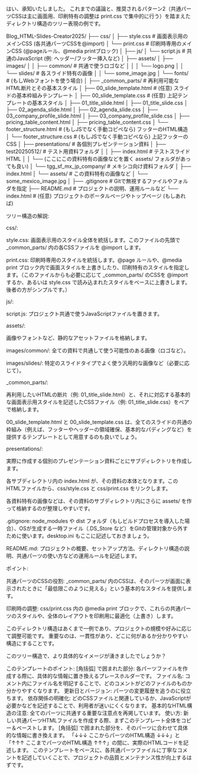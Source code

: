 はい、承知いたしました。
これまでの議論と、推奨されるパターン2（共通パーツCSSは主に画面用、印刷特有の調整は print.css で集中的に行う）を踏まえたディレクトリ構造のツリー表現の例です。

Blog_HTML-Slides-Creator2025/
├── css/
│   ├── style.css             # 画面表示用のメインCSS (各共通パーツCSSを@import)
│   └── print.css             # 印刷時専用のメインCSS (@pageルール、@media printブロック)
│
├── js/
│   └── script.js             # 共通のJavaScript (例: ヘッダー/フッター挿入など)
│
├── assets/
│   ├── images/
│   │   ├── common/           # 共通で使うロゴなど
│   │   │   └── logo.png
│   │   └── slides/           # 各スライド特有の画像
│   │       └── some_image.jpg
│   └── fonts/                # (もしWebフォントを使う場合)
│
├── _common_parts/            # 再利用可能なHTML断片とその基本スタイル
│   ├── 00_slide_template.html  # (任意) スライドの基本枠組みテンプレート
│   ├── 00_slide_template.css   # (任意) 上記テンプレートの基本スタイル
│   ├── 01_title_slide.html
│   ├── 01_title_slide.css
│   ├── 02_agenda_slide.html
│   ├── 02_agenda_slide.css
│   ├── 03_company_profile_slide.html
│   ├── 03_company_profile_slide.css
│   ├── pricing_table_content.html
│   ├── pricing_table_content.css
│   └── footer_structure.html     # (もしJSでなく手動コピペなら) フッターのHTML構造
│   └── footer_structure.css      # (もしJSでなく手動コピペなら) 上記フッターのCSS
│
├── presentations/              # 各個別プレゼンテーション資料
│   ├── test20250512/           # テスト用資料フォルダ
│   │   ├── index.html          # テストスライドHTML
│   │   └── (ここにこの資料特有の画像などを置く assets/ フォルダがあっても良い)
│   └── tgg_sf_mx_jp_company/   # メキシコ向け資料フォルダ
│       ├── index.html
│       └── assets/             # この資料特有の画像など
│           └── some_mexico_image.jpg
│
├── .gitignore                  # Gitで無視するファイルやフォルダを指定
├── README.md                   # プロジェクトの説明、運用ルールなど
└── index.html                  # (任意) プロジェクトのポータルページやトップページ (もしあれば)


ツリー構造の解説:

css/:

style.css: 画面表示用のスタイル全体を統括します。このファイルの先頭で _common_parts/ 内の各CSSファイルを @import します。

print.css: 印刷時専用のスタイルを統括します。@page ルールや、@media print ブロック内で画面スタイルを上書きしたり、印刷特有のスタイルを指定します。（このファイルからも必要に応じて _common_parts/ のCSSを @import するか、あるいは style.css で読み込まれたスタイルをベースに上書きします。後者の方がシンプルです。）

js/:

script.js: プロジェクト共通で使うJavaScriptファイルを置きます。

assets/:

画像やフォントなど、静的なアセットファイルを格納します。

images/common/: 全ての資料で共通して使う可能性のある画像（ロゴなど）。

images/slides/: 特定のスライドタイプでよく使う汎用的な画像など（必要に応じて）。

_common_parts/:

再利用したいHTMLの断片（例: 01_title_slide.html）と、それに対応する基本的な画面表示用スタイルを記述したCSSファイル（例: 01_title_slide.css）をペアで格納します。

00_slide_template.html と 00_slide_template.css は、全てのスライドの共通の枠組み（例えば、フッターやヘッダーの領域確保、基本的なパディングなど）を提供するテンプレートとして用意するのも良いでしょう。

presentations/:

実際に作成する個別のプレゼンテーション資料ごとにサブディレクトリを作成します。

各サブディレクトリ内の index.html が、その資料の本体となります。このHTMLファイルから、css/style.css と css/print.css をリンクします。

各資料特有の画像などは、その資料のサブディレクトリ内にさらに assets/ を作って格納するのが整理しやすいです。

.gitignore: node_modules や dist フォルダ（もしビルドプロセスを導入した場合）、OSが生成する一時ファイル（.DS_Store など）をGitの管理対象から外すために使います。desktop.ini もここに記述しておきましょう。

README.md: プロジェクトの概要、セットアップ方法、ディレクトリ構造の説明、共通パーツの使い方などの運用ルールを記述します。

ポイント:

共通パーツのCSSの役割: _common_parts/ 内のCSSは、そのパーツが画面に表示されたときに「最低限このように見える」という基本的なスタイルを提供します。

印刷時の調整: css/print.css 内の @media print ブロックで、これらの共通パーツのスタイルや、全体のレイアウトを印刷用に最適化（上書き）します。

このディレクトリ構造はあくまで一例であり、プロジェクトの規模や好みに応じて調整可能です。
重要なのは、一貫性があり、どこに何があるか分かりやすい構造にすることです。

このツリー構造で、より具体的なイメージが湧きましたでしょうか？





<!--
================================================================================
パーツ名: [ここにパーツの具体的な名前を記述] (例: タイトルスライドコンテンツ, フッター構造)
ファイル名: [このファイル自身の名前を記述] (例: 01_title_slide_content.html)
作成日: YYYY-MM-DD
更新日: YYYY-MM-DD (初版の場合は作成日と同じ)
バージョン: 1.0

【説明】
[このパーツが何であるか、どのような目的で使われるかの簡潔な説明を記述]
例: プレゼンテーションの表紙となるスライドの主要なコンテンツ部分です。
例: 全てのスライドの最下部に表示されるフッターの基本的なHTML構造です。

【使い方】
1. このファイルの内容（下の「↓↓↓ ここからパーツのHTML構造 ↓↓↓」から
   「↑↑↑ ここまでパーツのHTML構造 ↑↑↑」まで）をコピーしてください。
2. 挿入したいHTMLファイルの適切な場所にペーストしてください。
   [具体的な挿入場所の目安や例を記述]
   例: 通常は <section class="slide"> の中の、メインコンテンツを表示するエリアに配置します。
   例: 各ページの <body> タグの直下、またはメインコンテンツの直後に配置します。

【依存関係】
- CSS:
    - このパーツの基本的なスタイルは、対応するCSSファイル ([このHTMLに対応するCSSファイル名、例: 01_title_slide_content.css]) に記述されています。
    - そのCSSファイルは、プロジェクトの主要なCSSファイル (例: css/style.css) から @import されることを想定しています。
    - このパーツが特定の親クラスやグローバルなスタイルに依存している場合は、ここに追記してください。
      (例: `.slide` クラスの内側で使われることを前提としています。)
- JavaScript:
    - (もしあれば) このパーツが特定のJavaScript機能に依存する場合、またはJavaScriptによって操作される場合は、その旨と関連するJSファイル名を記述してください。
    - (なければ) 「特になし」またはこの項目自体を削除してください。

【カスタマイズのポイント】
- [このパーツ内のどの部分が編集可能か、または編集を想定しているかを記述]
  例: タイトル、サブタイトル、日付、会社名などのテキストは適宜変更してください。
  例: 画像のパス (src属性) は実際のファイルに合わせてください。
  例: リストの項目は自由に追加・削除・編集可能です。
- [構造を変更する際の注意点などがあれば記述]

【基本的なHTML構造の注意】
- このHTML断片は、完全なHTMLページではありません。既存のHTML文書の <body> タグ内の適切な場所に挿入して使用してください。
- HTMLの要素は正しく開始タグと終了タグで囲み、適切に入れ子にしてください。
  (例: <p>テキスト<strong>強調</strong></p> はOK、<p>テキスト<strong>強調</p></strong> はNG)
- クラス名やID名は、プロジェクト全体の命名規則やCSS設計と整合性を取るようにしてください。
================================================================================
-->

<!-- ↓↓↓ ここからパーツのHTML構造 ↓↓↓ -->

<!-- ここに実際のHTML断片を記述 -->

<!-- ↑↑↑ ここまでパーツのHTML構造 ↑↑↑ -->




このテンプレートのポイント:
[角括弧] で囲まれた部分: 各パーツファイルを作成する際に、具体的な情報に置き換えるプレースホルダーです。
ファイル名: コメント内にファイル名を明記することで、どのコメントがどのファイルのものか分かりやすくなります。
更新日とバージョン: パーツの変更履歴を追うのに役立ちます。
依存関係の明確化: どのCSSファイルと関連しているか、JavaScriptが必要かなどを記述することで、利用者が迷いにくくなります。
基本的なHTML構造の注意: 全てのパーツに共通する重要な注意点を再掲しています。
使い方:
新しい共通パーツHTMLファイルを作成する際、まずこのテンプレート全体をコピー＆ペーストします。
[角括弧] で囲まれた部分を、そのパーツに合わせて具体的な情報に書き換えます。
「↓↓↓ ここからパーツのHTML構造 ↓↓↓」と「↑↑↑ ここまでパーツのHTML構造 ↑↑↑」の間に、実際のHTMLコードを記述します。
このテンプレートをベースに、各共通パーツファイルに丁寧なコメントを記述していくことで、プロジェクトの品質とメンテナンス性が向上するはずです。